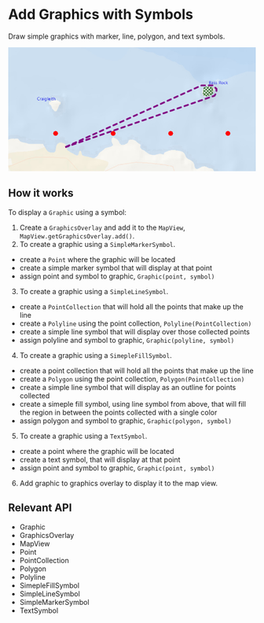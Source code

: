 # Add Graphics with Symbols

Draw simple graphics with marker, line, polygon, and text symbols.

![](AddGraphicsWithSymbols.png)

## How it works

To display a `Graphic` using a symbol:

1.  Create a `GraphicsOverlay` and add it to the `MapView`, `MapView.getGraphicsOverlay.add()`.
2.  To create a graphic using a `SimpleMarkerSymbol`.
*   create a `Point` where the graphic will be located
*   create a simple marker symbol that will display at that point
*   assign point and symbol to graphic, `Graphic(point, symbol)`
3.  To create a graphic using a `SimpleLineSymbol`.
*   create a `PointCollection` that will hold all the points that make up the line
*   create a `Polyline` using the point collection, `Polyline(PointCollection)`
*   create a simple line symbol that will display over those collected points
*   assign polyline and symbol to graphic, `Graphic(polyline, symbol)`
4.  To create a graphic using a `SimepleFillSymbol`.
*   create a point collection that will hold all the points that make up the line
*   create a `Polygon` using the point collection, `Polygon(PointCollection)`
*   create a simple line symbol that will display as an outline for points collected
*   create a simeple fill symbol, using line symbol from above, that will fill the region in between the points collected with a single color
*   assign polygon and symbol to graphic, `Graphic(polygon, symbol)`
5.  To create a graphic using a `TextSymbol`.
*   create a point where the graphic will be located
*   create a text symbol, that will display at that point
*   assign point and symbol to graphic, `Graphic(point, symbol)`
6.  Add graphic to graphics overlay to display it to the map view.

## Relevant API

*   Graphic
*   GraphicsOverlay
*   MapView
*   Point
*   PointCollection
*   Polygon
*   Polyline
*   SimepleFillSymbol
*   SimpleLineSymbol
*   SimpleMarkerSymbol
*   TextSymbol

